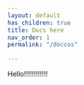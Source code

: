 ```yaml
---
layout: default
has_children: true
title: Docs here
nav_order: 1
permalink: "/doccos"

---
```

Hello!!!!!!!!!!!!